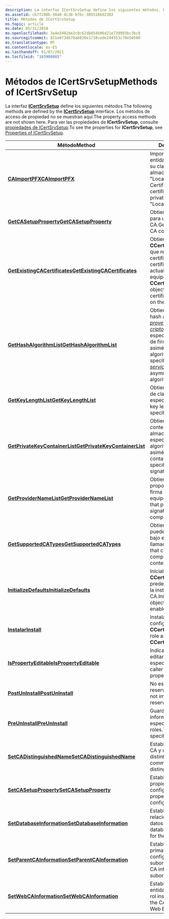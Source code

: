 ```yaml
---
description: La interfaz ICertSrvSetup define los siguientes métodos. Los métodos de acceso de propiedad no se muestran aquí. Para ver las propiedades de ICertSrvSetup, consulte propiedades de ICertSrvSetup.
ms.assetid: cb7f288b-30a0-4c3b-b7bc-3055166d2302
title: Métodos de ICertSrvSetup
ms.topic: article
ms.date: 05/31/2018
ms.openlocfilehash: 3a4e3482de2c8c62db854b86d21e739993bc3bc8
ms.sourcegitcommit: 831e8f3db78ab820e1710cede244553c70e50500
ms.translationtype: MT
ms.contentlocale: es-ES
ms.lasthandoff: 01/07/2021
ms.locfileid: "103908085"
---
```

# <a name="methods-of-icertsrvsetup"></a><span data-ttu-id="85ab1-105">Métodos de ICertSrvSetup</span><span class="sxs-lookup"><span data-stu-id="85ab1-105">Methods of ICertSrvSetup</span></span>

<span data-ttu-id="85ab1-106">La interfaz [**ICertSrvSetup**](/windows/desktop/api/Casetup/nn-casetup-icertsrvsetup) define los siguientes métodos.</span><span class="sxs-lookup"><span data-stu-id="85ab1-106">The following methods are defined by the [**ICertSrvSetup**](/windows/desktop/api/Casetup/nn-casetup-icertsrvsetup) interface.</span></span> <span data-ttu-id="85ab1-107">Los métodos de acceso de propiedad no se muestran aquí.</span><span class="sxs-lookup"><span data-stu-id="85ab1-107">The property access methods are not shown here.</span></span> <span data-ttu-id="85ab1-108">Para ver las propiedades de **ICertSrvSetup**, consulte [propiedades de ICertSrvSetup](properties-of-icertsrvsetup.md).</span><span class="sxs-lookup"><span data-stu-id="85ab1-108">To see the properties for **ICertSrvSetup**, see [Properties of ICertSrvSetup](properties-of-icertsrvsetup.md).</span></span>



| <span data-ttu-id="85ab1-109">Método</span><span class="sxs-lookup"><span data-stu-id="85ab1-109">Method</span></span>                                                                         | <span data-ttu-id="85ab1-110">Descripción</span><span class="sxs-lookup"><span data-stu-id="85ab1-110">Description</span></span>                                                                                                                                                                                                                                               |
|--------------------------------------------------------------------------------|-----------------------------------------------------------------------------------------------------------------------------------------------------------------------------------------------------------------------------------------------------------|
| [<span data-ttu-id="85ab1-111">**CAImportPFX**</span><span class="sxs-lookup"><span data-stu-id="85ab1-111">**CAImportPFX**</span></span>](/windows/desktop/api/Casetup/nf-casetup-icertsrvsetup-caimportpfx)                               | <span data-ttu-id="85ab1-112">Importa un certificado de entidad de certificación (CA) y su clave privada asociada en el almacén "LocalMachine".</span><span class="sxs-lookup"><span data-stu-id="85ab1-112">Imports a Certification Authority (CA) certificate and its associated private key into the "LocalMachine" store.</span></span>                                                                                                                                          |
| [<span data-ttu-id="85ab1-113">**GetCASetupProperty**</span><span class="sxs-lookup"><span data-stu-id="85ab1-113">**GetCASetupProperty**</span></span>](/windows/desktop/api/Casetup/nf-casetup-icertsrvsetup-getcasetupproperty)                 | <span data-ttu-id="85ab1-114">Obtiene un valor de propiedad para una configuración de CA.</span><span class="sxs-lookup"><span data-stu-id="85ab1-114">Gets a property value for a CA configuration.</span></span>                                                                                                                                                                                                             |
| [<span data-ttu-id="85ab1-115">**GetExistingCACertificates**</span><span class="sxs-lookup"><span data-stu-id="85ab1-115">**GetExistingCACertificates**</span></span>](/windows/desktop/api/Casetup/nf-casetup-icertsrvsetup-getexistingcacertificates)   | <span data-ttu-id="85ab1-116">Obtiene la colección de objetos **CCertSrvSetupKeyInformation** que representan los certificados de entidad de certificación válidos actualmente instalados en el equipo.</span><span class="sxs-lookup"><span data-stu-id="85ab1-116">Gets the collection of **CCertSrvSetupKeyInformation** objects that represent valid CA certificates currently installed on the computer.</span></span>                                                                                                                  |
| [<span data-ttu-id="85ab1-117">**GetHashAlgorithmList**</span><span class="sxs-lookup"><span data-stu-id="85ab1-117">**GetHashAlgorithmList**</span></span>](/windows/desktop/api/Casetup/nf-casetup-icertsrvsetup-gethashalgorithmlist)             | <span data-ttu-id="85ab1-118">Obtiene la lista de algoritmos hash admitidos por el [*proveedor de servicios criptográficos*](../secgloss/c-gly.md) (CSP) especificado para un algoritmo de firma de clave asimétrica.</span><span class="sxs-lookup"><span data-stu-id="85ab1-118">Gets the list of hash algorithms supported by the specified [*cryptographic service provider*](../secgloss/c-gly.md) (CSP) for an asymmetric key signature algorithm.</span></span> |
| [<span data-ttu-id="85ab1-119">**GetKeyLengthList**</span><span class="sxs-lookup"><span data-stu-id="85ab1-119">**GetKeyLengthList**</span></span>](/windows/desktop/api/Casetup/nf-casetup-icertsrvsetup-getkeylengthlist)                     | <span data-ttu-id="85ab1-120">Obtiene la lista de longitudes de clave admitidas por el CSP especificado.</span><span class="sxs-lookup"><span data-stu-id="85ab1-120">Gets the list of key lengths supported by the specified CSP.</span></span>                                                                                                                                                                                              |
| [<span data-ttu-id="85ab1-121">**GetPrivateKeyContainerList**</span><span class="sxs-lookup"><span data-stu-id="85ab1-121">**GetPrivateKeyContainerList**</span></span>](/windows/desktop/api/Casetup/nf-casetup-icertsrvsetup-getprivatekeycontainerlist) | <span data-ttu-id="85ab1-122">Obtiene la lista de nombres de contenedores de claves almacenados por el CSP especificado para los algoritmos de clave de firma asimétrica.</span><span class="sxs-lookup"><span data-stu-id="85ab1-122">Gets the list of key container names stored by the specified CSP for asymmetric signature key algorithms.</span></span>                                                                                                                                                 |
| [<span data-ttu-id="85ab1-123">**GetProviderNameList**</span><span class="sxs-lookup"><span data-stu-id="85ab1-123">**GetProviderNameList**</span></span>](/windows/desktop/api/Casetup/nf-casetup-icertsrvsetup-getprovidernamelist)               | <span data-ttu-id="85ab1-124">Obtiene la lista de CSP que proporcionan algoritmos de firma de clave asimétrica en el equipo.</span><span class="sxs-lookup"><span data-stu-id="85ab1-124">Gets the list of CSPs that provide asymmetric key signature algorithms on the computer.</span></span>                                                                                                                                                                   |
| [<span data-ttu-id="85ab1-125">**GetSupportedCATypes**</span><span class="sxs-lookup"><span data-stu-id="85ab1-125">**GetSupportedCATypes**</span></span>](/windows/desktop/api/Casetup/nf-casetup-icertsrvsetup-getsupportedcatypes)               | <span data-ttu-id="85ab1-126">Obtiene los tipos de CA que se pueden instalar en un equipo bajo el contexto del autor de la llamada.</span><span class="sxs-lookup"><span data-stu-id="85ab1-126">Gets the types of CAs that can be installed on a computer under the caller context.</span></span>                                                                                                                                                                       |
| [<span data-ttu-id="85ab1-127">**InitializeDefaults**</span><span class="sxs-lookup"><span data-stu-id="85ab1-127">**InitializeDefaults**</span></span>](/windows/desktop/api/Casetup/nf-casetup-icertsrvsetup-initializedefaults)                 | <span data-ttu-id="85ab1-128">Inicializa un objeto **CCertSrvSetup** con los valores predeterminados para habilitar la instalación de un rol de CA.</span><span class="sxs-lookup"><span data-stu-id="85ab1-128">Initializes a **CCertSrvSetup** object with default values to enable installation of a CA role.</span></span>                                                                                                                                                           |
| [<span data-ttu-id="85ab1-129">**Instalar**</span><span class="sxs-lookup"><span data-stu-id="85ab1-129">**Install**</span></span>](/windows/desktop/api/Casetup/nf-casetup-icertsrvsetup-install)                                       | <span data-ttu-id="85ab1-130">Instala un rol de CA como configurado en el objeto **CCertSrvSetup** .</span><span class="sxs-lookup"><span data-stu-id="85ab1-130">Installs a CA role as configured in the **CCertSrvSetup** object.</span></span>                                                                                                                                                                                         |
| [<span data-ttu-id="85ab1-131">**IsPropertyEditable**</span><span class="sxs-lookup"><span data-stu-id="85ab1-131">**IsPropertyEditable**</span></span>](/windows/desktop/api/Casetup/nf-casetup-icertsrvsetup-ispropertyeditable)                 | <span data-ttu-id="85ab1-132">Indica al llamador si se puede editar una propiedad especificada.</span><span class="sxs-lookup"><span data-stu-id="85ab1-132">Indicates to the caller whether a specified property can be edited.</span></span>                                                                                                                                                                                       |
| [<span data-ttu-id="85ab1-133">**PostUnInstall**</span><span class="sxs-lookup"><span data-stu-id="85ab1-133">**PostUnInstall**</span></span>](/windows/desktop/api/Casetup/nf-casetup-icertsrvsetup-postuninstall)                           | <span data-ttu-id="85ab1-134">No está implementado y está reservado para uso futuro.</span><span class="sxs-lookup"><span data-stu-id="85ab1-134">Is not implemented and is reserved for future use.</span></span>                                                                                                                                                                                                        |
| [<span data-ttu-id="85ab1-135">**PreUnInstall**</span><span class="sxs-lookup"><span data-stu-id="85ab1-135">**PreUnInstall**</span></span>](/windows/desktop/api/Casetup/nf-casetup-icertsrvsetup-preuninstall)                             | <span data-ttu-id="85ab1-136">Guarda temporalmente la información de estado específica de los roles.</span><span class="sxs-lookup"><span data-stu-id="85ab1-136">Temporarily saves role-specific state-information.</span></span>                                                                                                                                                                                                        |
| [<span data-ttu-id="85ab1-137">**SetCADistinguishedName**</span><span class="sxs-lookup"><span data-stu-id="85ab1-137">**SetCADistinguishedName**</span></span>](/windows/desktop/api/Casetup/nf-casetup-icertsrvsetup-setcadistinguishedname)         | <span data-ttu-id="85ab1-138">Establece un nombre común de CA y un sufijo de nombre distintivo opcional.</span><span class="sxs-lookup"><span data-stu-id="85ab1-138">Sets a CA common name and an optional distinguished name suffix.</span></span>                                                                                                                                                                                          |
| [<span data-ttu-id="85ab1-139">**SetCASetupProperty**</span><span class="sxs-lookup"><span data-stu-id="85ab1-139">**SetCASetupProperty**</span></span>](/windows/desktop/api/Casetup/nf-casetup-icertsrvsetup-setcasetupproperty)                 | <span data-ttu-id="85ab1-140">Establece un valor de propiedad para una configuración de CA.</span><span class="sxs-lookup"><span data-stu-id="85ab1-140">Sets a property value for a CA configuration.</span></span>                                                                                                                                                                                                             |
| [<span data-ttu-id="85ab1-141">**SetDatabaseInformation**</span><span class="sxs-lookup"><span data-stu-id="85ab1-141">**SetDatabaseInformation**</span></span>](/windows/desktop/api/Casetup/nf-casetup-icertsrvsetup-setdatabaseinformation)         | <span data-ttu-id="85ab1-142">Establece la información relacionada con la base de datos para el rol de CA.</span><span class="sxs-lookup"><span data-stu-id="85ab1-142">Sets the database related information for the CA role.</span></span>                                                                                                                                                                                                    |
| [<span data-ttu-id="85ab1-143">**SetParentCAInformation**</span><span class="sxs-lookup"><span data-stu-id="85ab1-143">**SetParentCAInformation**</span></span>](/windows/desktop/api/Casetup/nf-casetup-icertsrvsetup-setparentcainformation)         | <span data-ttu-id="85ab1-144">Establece la información de CA primaria para una configuración de CA subordinada.</span><span class="sxs-lookup"><span data-stu-id="85ab1-144">Sets the parent CA information for a subordinate CA configuration.</span></span>                                                                                                                                                                                        |
| [<span data-ttu-id="85ab1-145">**SetWebCAInformation**</span><span class="sxs-lookup"><span data-stu-id="85ab1-145">**SetWebCAInformation**</span></span>](/windows/desktop/api/Casetup/nf-casetup-icertsrvsetup-setwebcainformation)               | <span data-ttu-id="85ab1-146">Establece la información de la entidad de certificación para el rol inscripción Web de CA.</span><span class="sxs-lookup"><span data-stu-id="85ab1-146">Sets the CA information for the CA Web Enrollment role.</span></span>                                                                                                                                                                                                   |



 

 

 
